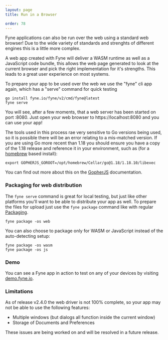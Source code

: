 ```yaml
---
layout: page
title: Run in a Browser

order: 78
---
```


Fyne applications can also be run over the web using a standard web browser!
Due to the wide variety of standards and strenghts of different engines this is a little more complex.

A web app created with Fyne will deliver a WASM runtime as well as a JavaScript code bundle,
this allows the web page generated to look at the current browser and pick the right implementation
for it's strengths. This leads to a great user experience on most systems.

To prepare your app to be used over the web we use the "fyne" cli app again, which has a
"serve" command for quick testing

```
go install fyne.io/fyne/v2/cmd/fyne@latest
fyne serve
```

You will see, after a few moments, that a web server has been started on port :8080.
Just open your web browser to https://localhost:8080 and you can use your app!

The tools used in this process rae very sensitive to Go versions being used, so it is possible there will be an error relating to a mis-matched version.
If you are using Go more recent than 1.18 you should ensure you have a copy of the 1.18 release
and reference it in your environment, such as (for a [homebrew](https://brew.sh) based install):

```
export GOPHERJS_GOROOT=/opt/homebrew/Cellar/go@1.18/1.18.10/libexec
```

You can find out more about this on the [GopherJS](https://github.com/gopherjs/gopherjs) documentation.

### Packaging for web distribution

The `fyne serve` command is great for local testing, but just like other platforms you'll want
to be able to distribute your app as well. To prepare the files for upload just use the
`fyne package` command like with regular [Packaging](/started/packaging).

```
fyne package -os web
```

You can also choose to package only for WASM or JavaScript instead of the auto-detecting setup:

```
fyne package -os wasm
fyne package -os js
```

### Demo

You can see a Fyne app in action to test on any of your devices by visiting [demo.fyne.io](https://demo.fyne.io/).

### Limitations

As of release v2.4.0 the web driver is not 100% complete, so your app may not be able to use
the following features:

* Multiple windows (but dialogs all function inside the current window)
* Storage of Documents and Preferences

These issues are being worked on and will be resolved in a future release.
